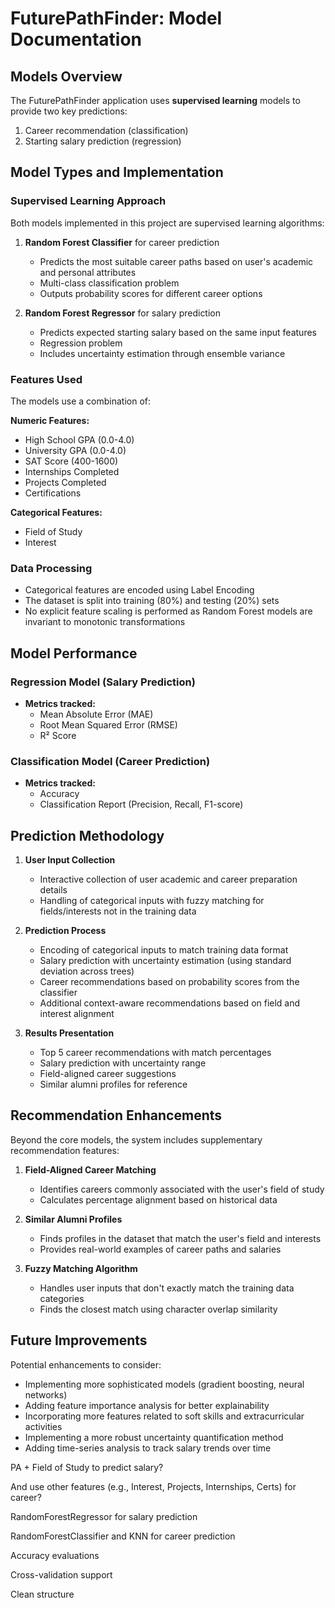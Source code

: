 # FuturePathFinder: Model Documentation

## Models Overview

The FuturePathFinder application uses **supervised learning** models to provide two key predictions:
1. Career recommendation (classification)
2. Starting salary prediction (regression)

## Model Types and Implementation

### Supervised Learning Approach

Both models implemented in this project are supervised learning algorithms:

1. **Random Forest Classifier** for career prediction
   - Predicts the most suitable career paths based on user's academic and personal attributes
   - Multi-class classification problem
   - Outputs probability scores for different career options

2. **Random Forest Regressor** for salary prediction
   - Predicts expected starting salary based on the same input features
   - Regression problem
   - Includes uncertainty estimation through ensemble variance

### Features Used

The models use a combination of:

**Numeric Features:**
- High School GPA (0.0-4.0)
- University GPA (0.0-4.0)
- SAT Score (400-1600)
- Internships Completed
- Projects Completed
- Certifications

**Categorical Features:**
- Field of Study
- Interest

### Data Processing

- Categorical features are encoded using Label Encoding
- The dataset is split into training (80%) and testing (20%) sets
- No explicit feature scaling is performed as Random Forest models are invariant to monotonic transformations

## Model Performance

### Regression Model (Salary Prediction)
- **Metrics tracked:**
  - Mean Absolute Error (MAE)
  - Root Mean Squared Error (RMSE)
  - R² Score

### Classification Model (Career Prediction)
- **Metrics tracked:**
  - Accuracy
  - Classification Report (Precision, Recall, F1-score)

## Prediction Methodology

1. **User Input Collection**
   - Interactive collection of user academic and career preparation details
   - Handling of categorical inputs with fuzzy matching for fields/interests not in the training data

2. **Prediction Process**
   - Encoding of categorical inputs to match training data format
   - Salary prediction with uncertainty estimation (using standard deviation across trees)
   - Career recommendations based on probability scores from the classifier
   - Additional context-aware recommendations based on field and interest alignment

3. **Results Presentation**
   - Top 5 career recommendations with match percentages
   - Salary prediction with uncertainty range
   - Field-aligned career suggestions
   - Similar alumni profiles for reference

## Recommendation Enhancements

Beyond the core models, the system includes supplementary recommendation features:

1. **Field-Aligned Career Matching**
   - Identifies careers commonly associated with the user's field of study
   - Calculates percentage alignment based on historical data

2. **Similar Alumni Profiles**
   - Finds profiles in the dataset that match the user's field and interests
   - Provides real-world examples of career paths and salaries

3. **Fuzzy Matching Algorithm**
   - Handles user inputs that don't exactly match the training data categories
   - Finds the closest match using character overlap similarity

## Future Improvements

Potential enhancements to consider:
- Implementing more sophisticated models (gradient boosting, neural networks)
- Adding feature importance analysis for better explainability
- Incorporating more features related to soft skills and extracurricular activities
- Implementing a more robust uncertainty quantification method
- Adding time-series analysis to track salary trends over time




PA + Field of Study to predict salary?

And use other features (e.g., Interest, Projects, Internships, Certs) for career?



RandomForestRegressor for salary prediction

RandomForestClassifier and KNN for career prediction

Accuracy evaluations

Cross-validation support

Clean structure   